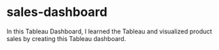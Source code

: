# sales-dashboard
In this Tableau Dashboard, I learned the Tableau and visualized product sales by creating this Tableau dashboard.
